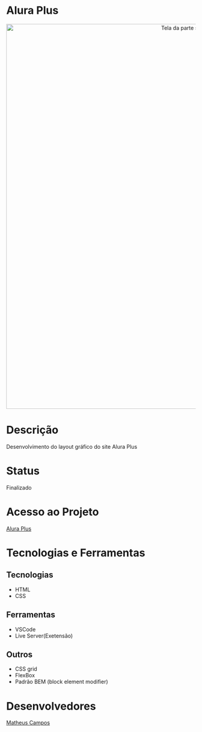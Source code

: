 <h1>Alura Plus</h1>
<div style="text-align: center;">
    <img src="https://user-images.githubusercontent.com/87434197/177993646-03eb5e77-6be9-4ee2-b1ef-02fc45847061.PNG" alt="Tela da parte superior Alura Plus" width="1024px">
</div>

# Descrição

<p>Desenvolvimento do layout gráfico do site Alura Plus</p>

# Status

<p>Finalizado</p>

# Acesso ao Projeto

<a href="https://matheuscamposfreitas.github.io/Alura-Plus/">Alura Plus</a>

# Tecnologias e Ferramentas

<h2>Tecnologias</h2>
<ul>
    <li>HTML</li>
    <li>CSS</li>
</ul>
<h2>Ferramentas</h2>
<ul>
    <li>VSCode</li>
    <li>Live Server(Exetensão)</li>
</ul>
<h2>Outros</h2>
<ul>
    <li>CSS grid</li>
    <li>FlexBox</li>
    <li>Padrão BEM (block element modifier)</li>    
</ul>

# Desenvolvedores

<a href="https://github.com/MatheusCamposFreitas">Matheus Campos</a>
